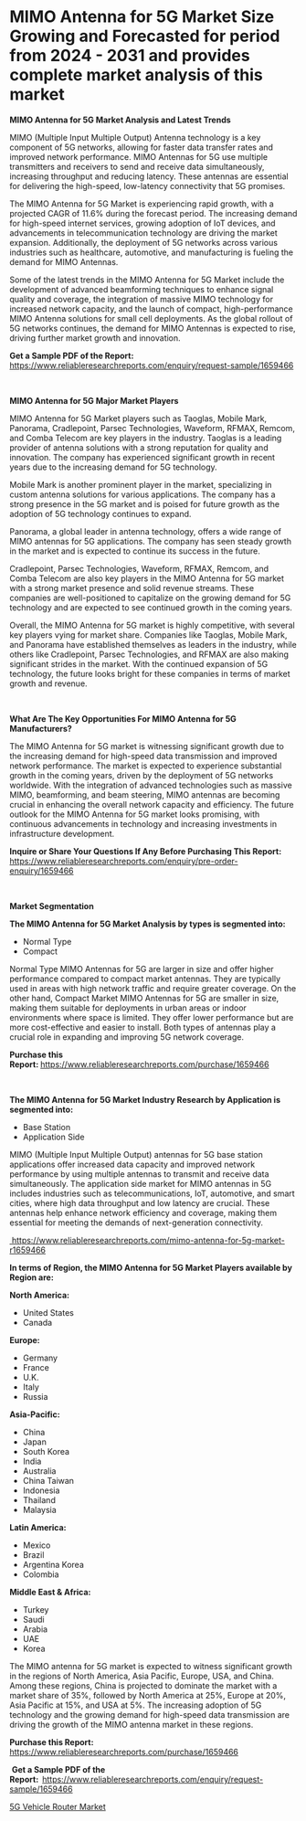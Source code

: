<p><h1>MIMO Antenna for 5G Market Size Growing and Forecasted for period from 2024 - 2031 and provides complete market analysis of this market</h1></p><p><strong>MIMO Antenna for 5G Market Analysis and Latest Trends</strong></p>
<p><p>MIMO (Multiple Input Multiple Output) Antenna technology is a key component of 5G networks, allowing for faster data transfer rates and improved network performance. MIMO Antennas for 5G use multiple transmitters and receivers to send and receive data simultaneously, increasing throughput and reducing latency. These antennas are essential for delivering the high-speed, low-latency connectivity that 5G promises.</p><p>The MIMO Antenna for 5G Market is experiencing rapid growth, with a projected CAGR of 11.6% during the forecast period. The increasing demand for high-speed internet services, growing adoption of IoT devices, and advancements in telecommunication technology are driving the market expansion. Additionally, the deployment of 5G networks across various industries such as healthcare, automotive, and manufacturing is fueling the demand for MIMO Antennas.</p><p>Some of the latest trends in the MIMO Antenna for 5G Market include the development of advanced beamforming techniques to enhance signal quality and coverage, the integration of massive MIMO technology for increased network capacity, and the launch of compact, high-performance MIMO Antenna solutions for small cell deployments. As the global rollout of 5G networks continues, the demand for MIMO Antennas is expected to rise, driving further market growth and innovation.</p></p>
<p><strong>Get a Sample PDF of the Report:&nbsp;</strong> <a href="https://www.reliableresearchreports.com/enquiry/request-sample/1659466">https://www.reliableresearchreports.com/enquiry/request-sample/1659466</a></p>
<p>&nbsp;</p>
<p><strong>MIMO Antenna for 5G Major Market Players</strong></p>
<p><p>MIMO Antenna for 5G Market players such as Taoglas, Mobile Mark, Panorama, Cradlepoint, Parsec Technologies, Waveform, RFMAX, Remcom, and Comba Telecom are key players in the industry. Taoglas is a leading provider of antenna solutions with a strong reputation for quality and innovation. The company has experienced significant growth in recent years due to the increasing demand for 5G technology.</p><p>Mobile Mark is another prominent player in the market, specializing in custom antenna solutions for various applications. The company has a strong presence in the 5G market and is poised for future growth as the adoption of 5G technology continues to expand.</p><p>Panorama, a global leader in antenna technology, offers a wide range of MIMO antennas for 5G applications. The company has seen steady growth in the market and is expected to continue its success in the future.</p><p>Cradlepoint, Parsec Technologies, Waveform, RFMAX, Remcom, and Comba Telecom are also key players in the MIMO Antenna for 5G market with a strong market presence and solid revenue streams. These companies are well-positioned to capitalize on the growing demand for 5G technology and are expected to see continued growth in the coming years.</p><p>Overall, the MIMO Antenna for 5G market is highly competitive, with several key players vying for market share. Companies like Taoglas, Mobile Mark, and Panorama have established themselves as leaders in the industry, while others like Cradlepoint, Parsec Technologies, and RFMAX are also making significant strides in the market. With the continued expansion of 5G technology, the future looks bright for these companies in terms of market growth and revenue.</p></p>
<p>&nbsp;</p>
<p><strong>What Are The Key Opportunities For MIMO Antenna for 5G Manufacturers?</strong></p>
<p><p>The MIMO Antenna for 5G market is witnessing significant growth due to the increasing demand for high-speed data transmission and improved network performance. The market is expected to experience substantial growth in the coming years, driven by the deployment of 5G networks worldwide. With the integration of advanced technologies such as massive MIMO, beamforming, and beam steering, MIMO antennas are becoming crucial in enhancing the overall network capacity and efficiency. The future outlook for the MIMO Antenna for 5G market looks promising, with continuous advancements in technology and increasing investments in infrastructure development.</p></p>
<p><strong>Inquire or Share Your Questions If Any Before Purchasing This Report:</strong> <a href="https://www.reliableresearchreports.com/enquiry/pre-order-enquiry/1659466">https://www.reliableresearchreports.com/enquiry/pre-order-enquiry/1659466</a></p>
<p>&nbsp;</p>
<p><strong>Market Segmentation</strong></p>
<p><strong>The MIMO Antenna for 5G Market Analysis by types is segmented into:</strong></p>
<p><ul><li>Normal Type</li><li>Compact</li></ul></p>
<p><p>Normal Type MIMO Antennas for 5G are larger in size and offer higher performance compared to compact market antennas. They are typically used in areas with high network traffic and require greater coverage. On the other hand, Compact Market MIMO Antennas for 5G are smaller in size, making them suitable for deployments in urban areas or indoor environments where space is limited. They offer lower performance but are more cost-effective and easier to install. Both types of antennas play a crucial role in expanding and improving 5G network coverage.</p></p>
<p><strong>Purchase this Report:&nbsp;</strong><a href="https://www.reliableresearchreports.com/purchase/1659466">https://www.reliableresearchreports.com/purchase/1659466</a></p>
<p>&nbsp;</p>
<p><strong>The MIMO Antenna for 5G Market Industry Research by Application is segmented into:</strong></p>
<p><ul><li>Base Station</li><li>Application Side</li></ul></p>
<p><p>MIMO (Multiple Input Multiple Output) antennas for 5G base station applications offer increased data capacity and improved network performance by using multiple antennas to transmit and receive data simultaneously. The application side market for MIMO antennas in 5G includes industries such as telecommunications, IoT, automotive, and smart cities, where high data throughput and low latency are crucial. These antennas help enhance network efficiency and coverage, making them essential for meeting the demands of next-generation connectivity.</p></p>
<p><a href="https://www.reliableresearchreports.com/mimo-antenna-for-5g-market-r1659466">&nbsp;https://www.reliableresearchreports.com/mimo-antenna-for-5g-market-r1659466</a></p>
<p><strong>In terms of Region, the MIMO Antenna for 5G Market Players available by Region are:</strong></p>
<p>
    <p> <strong> North America: </strong>
        <ul>
            <li>United States</li>
            <li>Canada</li>
        </ul>
        </p> 
    <p> <strong> Europe: </strong>
        <ul>
            <li>Germany</li>
            <li>France</li>
            <li>U.K.</li>
            <li>Italy</li>
            <li>Russia</li>
        </ul>
        </p> 
    <p> <strong> Asia-Pacific: </strong>
        <ul>
            <li>China</li>
            <li>Japan</li>
            <li>South Korea</li>
            <li>India</li>
            <li>Australia</li>
            <li>China Taiwan</li>
            <li>Indonesia</li>
            <li>Thailand</li>
            <li>Malaysia</li>
        </ul>
        </p> 
    <p> <strong> Latin America: </strong>
        <ul>
            <li>Mexico</li>
            <li>Brazil</li>
            <li>Argentina Korea</li>
            <li>Colombia</li>
        </ul>
        </p> 
    <p> <strong> Middle East & Africa: </strong>
        <ul>
            <li>Turkey</li>
            <li>Saudi</li>
            <li>Arabia</li>
            <li>UAE</li>
            <li>Korea</li>
        </ul>
    </p>
    </p>
<p><p>The MIMO antenna for 5G market is expected to witness significant growth in the regions of North America, Asia Pacific, Europe, USA, and China. Among these regions, China is projected to dominate the market with a market share of 35%, followed by North America at 25%, Europe at 20%, Asia Pacific at 15%, and USA at 5%. The increasing adoption of 5G technology and the growing demand for high-speed data transmission are driving the growth of the MIMO antenna market in these regions.</p></p>
<p><strong>Purchase this Report: </strong><a href="https://www.reliableresearchreports.com/purchase/1659466">https://www.reliableresearchreports.com/purchase/1659466</a></p>
<p>&nbsp;<strong>Get a Sample PDF of the Report:&nbsp;&nbsp;</strong><a href="https://www.reliableresearchreports.com/enquiry/request-sample/1659466">https://www.reliableresearchreports.com/enquiry/request-sample/1659466</a></p>
<p><strong></strong></p>
<p><p><a href="https://github.com/RichRobinson5/Market-Research-Report-List-4/blob/main/5g-vehicle-router-market.md">5G Vehicle Router Market</a></p></p>